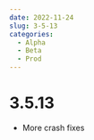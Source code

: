 ```yaml
---
date: 2022-11-24
slug: 3-5-13
categories:
  - Alpha
  - Beta
  - Prod
---
```

# 3.5.13

- More crash fixes
